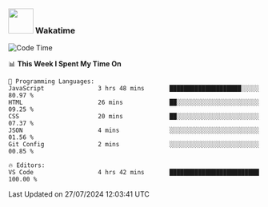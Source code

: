 ### <img src="https://media.giphy.com/media/VgCDAzcKvsR6OM0uWg/giphy.gif" width="50"> Wakatime

  <!--START_SECTION:waka-->
![Code Time](http://img.shields.io/badge/Code%20Time-1%2C461%20hrs%204%20mins-blue)

📊 **This Week I Spent My Time On** 

```text
💬 Programming Languages: 
JavaScript               3 hrs 48 mins       ████████████████████░░░░░   80.97 % 
HTML                     26 mins             ██░░░░░░░░░░░░░░░░░░░░░░░   09.25 % 
CSS                      20 mins             ██░░░░░░░░░░░░░░░░░░░░░░░   07.37 % 
JSON                     4 mins              ░░░░░░░░░░░░░░░░░░░░░░░░░   01.56 % 
Git Config               2 mins              ░░░░░░░░░░░░░░░░░░░░░░░░░   00.85 % 

🔥 Editors: 
VS Code                  4 hrs 42 mins       █████████████████████████   100.00 % 
```


 Last Updated on 27/07/2024 12:03:41 UTC
<!--END_SECTION:waka-->
